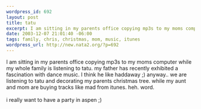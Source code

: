 ```yaml
--- 
wordpress_id: 692
layout: post
title: tatu
excerpt: I am sitting in my parents office copying mp3s to my moms computer while my whole family is listening to tatu. my father has recently exhibited a fascination with dance music. I think he like haddaway ;) anyway.. we are listening to tatu and decorating my parents christmas tree. while my aunt and mom are buying tracks like mad from itunes. heh. word. i really want to have a party in aspe...
date: 2003-12-07 21:01:40 -06:00
tags: family, chris, christmas, mom, music, itunes
wordpress_url: http://new.nata2.org/?p=692
---
```

I am sitting in my parents office copying mp3s to my moms computer while my whole family is listening to tatu. my father has recently exhibited a fascination with dance music. I think he like haddaway ;) anyway.. we are listening to tatu and decorating my parents christmas tree. while my aunt and mom are buying tracks like mad from itunes. heh. word. <Br><br/>i really want to have a party in aspen ;)
